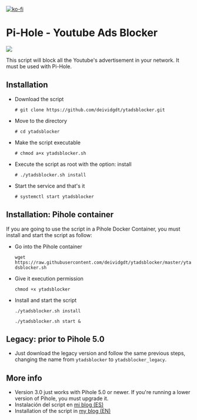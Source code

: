 [![ko-fi](https://www.ko-fi.com/img/githubbutton_sm.svg)](https://ko-fi.com/U7U01LTQB)
# Pi-Hole - Youtube Ads Blocker

![](https://deividsdocs.files.wordpress.com/2020/05/image.png)

This script will block all the Youtube's advertisement in your network. It must be used with Pi-Hole.

## Installation
- Download the script 
  
  `# git clone https://github.com/deividgdt/ytadsblocker.git`
- Move to the directory
  
  `# cd ytadsblocker`
- Make the script executable
   
   `# chmod a+x ytadsblocker.sh`
- Execute the script as root with the option: install
  
  `# ./ytadsblocker.sh install`
- Start the service and that's it
  
  `# systemctl start ytadsblocker`

## Installation: Pihole container
If you are going to use the script in a Pihole Docker Container, you must install and start the script as follow:

- Go into the Pihole container

  `wget https://raw.githubusercontent.com/deividgdt/ytadsblocker/master/ytadsblocker.sh`

- Give it execution permission

  `chmod +x ytadsblocker`
  
- Install and start the script

  `./ytadsblocker.sh install`
  
  `./ytadsblocker.sh start &`

## Legacy: prior to Pihole 5.0

- Just download the legacy version and follow the same previous steps, changing the name from `ytadsblocker` to `ytadsblocker_legacy`.

## More info
- Version 3.0 just works with Pihole 5.0 or newer. If you're running a lower version of Pihole, you must upgrade it.
- Instalación del script en [mi blog (ES)](https://deividsdocs.wordpress.com/2018/11/28/bloquear-anuncios-de-youtube-en-pihole/)
- Installation of the script in [my blog (EN)](https://deividsdocs.wordpress.com/2020/04/15/script-to-block-youtube-advertisements-in-pi-hole/)

